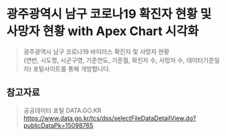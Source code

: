# 광주광역시 남구 코로나19 확진자 현황 및 사망자 현황 with Apex Chart 시각화

> 광주광역시 남구 코로나19 바이러스 확진자 및 사망자 현황  
> (연번, 시도명, 시군구명, 기준연도, 기준월, 확진자 수, 사망자 수, 데이터기준일자) 포털사이트를 통해 개방합니다.

## 참고자료

> 공공데이터 포털 DATA.GO.KR
> https://www.data.go.kr/tcs/dss/selectFileDataDetailView.do?publicDataPk=15098765

